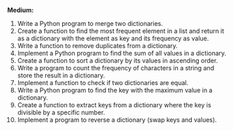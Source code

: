 **Medium:**

1. Write a Python program to merge two dictionaries.
2. Create a function to find the most frequent element in a list and return it as a dictionary with the element as key and its frequency as value.
3. Write a function to remove duplicates from a dictionary.
4. Implement a Python program to find the sum of all values in a dictionary.
5. Create a function to sort a dictionary by its values in ascending order.
6. Write a program to count the frequency of characters in a string and store the result in a dictionary.
7. Implement a function to check if two dictionaries are equal.
8. Write a Python program to find the key with the maximum value in a dictionary.
9. Create a function to extract keys from a dictionary where the key is divisible by a specific number.
10. Implement a program to reverse a dictionary (swap keys and values).